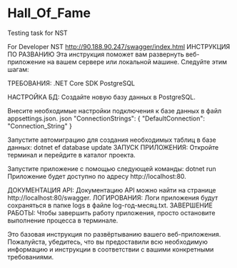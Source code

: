 # Hall_Of_Fame
Testing task for NST 


For Developer NST http://90.188.90.247/swagger/index.html
ИНСТРУКЦИЯ ПО РАЗВАНИЮ
Эта инструкция поможет вам развернуть веб-приложение на вашем сервере или локальной машине. Следуйте этим шагам:

ТРЕБОВАНИЯ:
.NET Core SDK
PostgreSQL

НАСТРОЙКА БД:
Создайте новую базу данных в PostgreSQL.

Внесите необходимые настройки подключения к базе данных в файл appsettings.json.
json
"ConnectionStrings": {
  "DefaultConnection": "Connection_String"
}

Запустите автомиграцию для создания необходимых таблиц в базе данных:
dotnet ef database update
ЗАПУСК ПРИЛОЖЕНИЯ:
Откройте терминал и перейдите в каталог проекта.

Запустите приложение с помощью следующей команды:
dotnet run
Приложение будет доступно по адресу http://localhost:80.

ДОКУМЕНТАЦИЯ API:
Документацию API можно найти на странице http://localhost:80/swagger.
ЛОГИРОВАНИЯ:
Логи приложения будут сохраняться в папке logs в файле log-год-месяц.txt.
ЗАВЕРШЕНИЕ РАБОТЫ:
Чтобы завершить работу приложения, просто остановите выполнение процесса в терминале.

Это базовая инструкция по развёртыванию вашего веб-приложения. Пожалуйста, убедитесь, что вы предоставили всю необходимую информацию и инструкции в соответствии с вашими конкретными требованиями.
